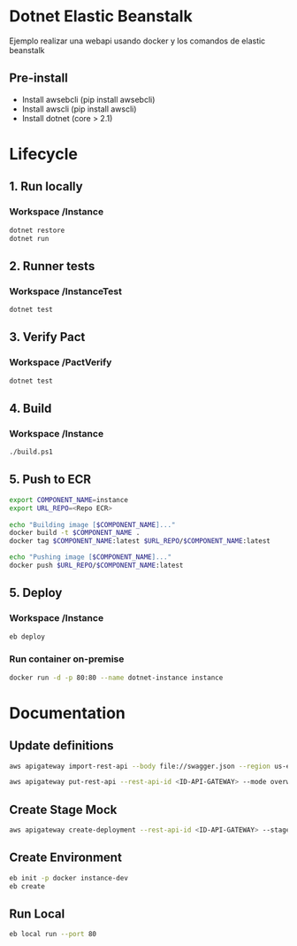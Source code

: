 # Dotnet Elastic Beanstalk 

Ejemplo realizar una webapi usando docker y los comandos de elastic beanstalk 


## Pre-install
- Install awsebcli (pip install awsebcli)
- Install awscli (pip install awscli)
- Install dotnet (core > 2.1)




# Lifecycle

## 1. Run locally
### Workspace /Instance
```sh
dotnet restore
dotnet run
```

## 2. Runner tests 
### Workspace /InstanceTest
```sh
dotnet test
```

## 3. Verify Pact
### Workspace /PactVerify
```sh
dotnet test
```

## 4. Build
### Workspace /Instance
```sh
./build.ps1
```

## 5. Push to ECR

```sh
export COMPONENT_NAME=instance
export URL_REPO=<Repo ECR>
 
echo "Building image [$COMPONENT_NAME]..."
docker build -t $COMPONENT_NAME .
docker tag $COMPONENT_NAME:latest $URL_REPO/$COMPONENT_NAME:latest

echo "Pushing image [$COMPONENT_NAME]..."
docker push $URL_REPO/$COMPONENT_NAME:latest
```

## 5. Deploy
### Workspace /Instance
```sh
eb deploy
```
### Run container on-premise 
```sh
docker run -d -p 80:80 --name dotnet-instance instance
```

# Documentation

## Update definitions
```sh
aws apigateway import-rest-api --body file://swagger.json --region us-east-1
```

```sh
aws apigateway put-rest-api --rest-api-id <ID-API-GATEWAY> --mode overwrite --body file://swagger.json --region us-east-1
```

## Create Stage Mock
```sh
aws apigateway create-deployment --rest-api-id <ID-API-GATEWAY> --stage-name mock --region us-east-1
```

## Create Environment

```sh
eb init -p docker instance-dev
eb create
```

## Run  Local
```sh
eb local run --port 80
```




